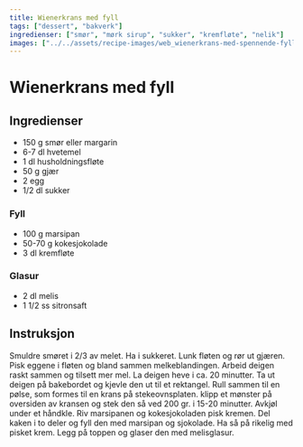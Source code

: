 ```yaml
---
title: Wienerkrans med fyll
tags: ["dessert", "bakverk"]
ingredienser: ["smør", "mørk sirup", "sukker", "kremfløte", "nelik"]
images: ["../../assets/recipe-images/web_wienerkrans-med-spennende-fyll.jpg"]
---
```


# Wienerkrans med fyll

## Ingredienser

- 150 g smør eller margarin
- 6-7 dl hvetemel
- 1 dl husholdningsfløte
- 50 g gjær
- 2 egg
- 1/2 dl sukker

### Fyll

- 100 g marsipan
- 50-70 g kokesjokolade
- 3 dl kremfløte

### Glasur

- 2 dl melis
- 1 1/2 ss sitronsaft

## Instruksjon

Smuldre smøret i 2/3 av melet. Ha i sukkeret. Lunk fløten og rør ut gjæren. Pisk eggene i fløten og bland sammen melkeblandingen. Arbeid deigen raskt sammen og tilsett mer mel. La deigen heve i ca. 20 minutter. Ta ut deigen på bakebordet og kjevle den ut til et rektangel. Rull sammen til en pølse, som formes til en krans på stekeovnsplaten. klipp et mønster på oversiden av kransen og stek den så ved 200 gr. i 15-20 minutter. Avkjøl under et håndkle. Riv marsipanen og kokesjokoladen pisk kremen. Del kaken i to deler og fyll den med marsipan og sjokolade. Ha så på rikelig med pisket krem. Legg på toppen og glaser den med melisglasur.
